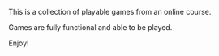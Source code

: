 This is a collection of playable games from an online course. 

Games are fully functional and able to be played.

Enjoy!
